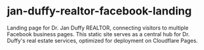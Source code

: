# jan-duffy-realtor-facebook-landing
Landing page for Dr. Jan Duffy REALTOR, connecting visitors to multiple Facebook business pages. This static site serves as a central hub for Dr. Duffy's real estate services, optimized for deployment on Cloudflare Pages.
